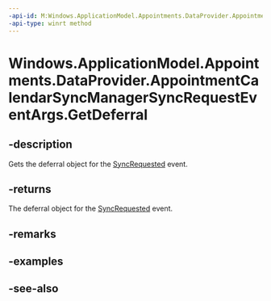 ----api-id: M:Windows.ApplicationModel.Appointments.DataProvider.AppointmentCalendarSyncManagerSyncRequestEventArgs.GetDeferral
-api-type: winrt method
---<!-- Method syntaxpublic Windows.Foundation.Deferral GetDeferral()--># Windows.ApplicationModel.Appointments.DataProvider.AppointmentCalendarSyncManagerSyncRequestEventArgs.GetDeferral## -descriptionGets the deferral object for the [SyncRequested](appointmentdataproviderconnection_syncrequested.md) event.## -returnsThe deferral object for the [SyncRequested](appointmentdataproviderconnection_syncrequested.md) event.## -remarks## -examples## -see-also